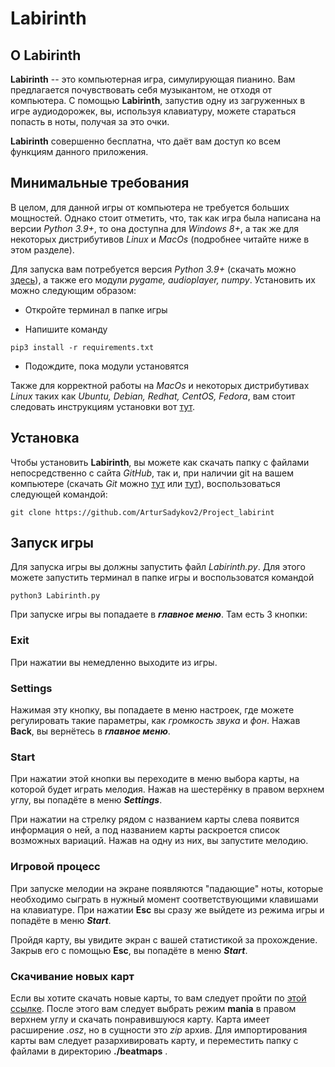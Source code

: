 # **Labirinth**

## О **Labirinth**

**Labirinth** -- это компьютерная игра, симулирующая пианино. Вам предлагается почувствовать себя музыкантом, 
не отходя от компьютера. С помощью **Labirinth**, запустив одну из загруженных в игре аудиодорожек, 
вы, используя клавиатуру, можете стараться попасть в ноты, получая за это очки.

**Labirinth** совершенно бесплатна, что даёт вам доступ ко всем функциям данного приложения.

## Минимальные требования

В целом, для данной игры от компьютера не требуется больших мощностей. Однако стоит отметить, 
что, так как игра была написана на версии *Python 3.9+*, то она доступна для *Windows 8+*, 
а так же для некоторых дистрибутивов *Linux* и *MacOs* (подробнее читайте ниже в этом разделе).

Для запуска вам потребуется версия *Python 3.9+* (скачать можно [здесь](https://www.python.org/downloads/)), 
а также его модули *pygame, audioplayer, numpy*. Установить их можно следующим образом:

* Откройте терминал в папке игры

* Напишите команду 

```
pip3 install -r requirements.txt
```
* Подождите, пока модули установятся

Также для корректной работы на *MacOs* и некоторых дистрибутивах *Linux* таких как *Ubuntu, Debian, Redhat, CentOS, Fedora*, 
вам стоит следовать инструкциям установки вот [тут](https://www.pypi.org/project/audioplayer).

## Установка

Чтобы установить **Labirinth**, вы можете как скачать папку с файлами непосредственно с сайта *GitHub*, так и, при наличии git на вашем компьютере 
(скачать *Git* можно [тут](https://git-scm.com/downloads) или [тут](https://gitforwindows.org/)), воспользоваться следующей командой: 

```
git clone https://github.com/ArturSadykov2/Project_labirint
```
## Запуск игры
Для запуска игры вы должны запустить файл *Labirinth.py*. Для этого можете запустить терминал в папке игры и воспользоватся командой 
```
python3 Labirinth.py
```
При запуске игры вы попадаете в ***главное меню***. Там есть 3 кнопки:

### Exit

При нажатии вы немедленно выходите из игры.

### Settings

Нажимая эту кнопку, вы попадаете в меню настроек, где можете регулировать такие параметры, как *громкость звука* и *фон*. Нажав **Back**, вы вернётесь в ***главное меню***.

### Start

При нажатии этой кнопки вы переходите в меню выбора карты, на которой будет играть мелодия. Нажав на шестерёнку в правом верхнем углу, вы попадёте в меню ***Settings***. 

При нажатии на стрелку рядом с названием карты слева появится информация о ней, а под названием карты раскроется список возможных вариаций. Нажав на одну из них, вы запустите мелодию.

### Игровой процесс

При запуске мелодии на экране появляются "падающие" ноты, которые необходимо сыграть в нужный момент соответствующими клавишами на клавиатуре. При нажатии **Esc** вы сразу же выйдете из режима игры и попадёте в меню ***Start***.

Пройдя карту, вы увидите экран с вашей статистикой за прохождение. Закрыв его с помощью **Esc**, вы попадёте в меню ***Start***.

### Скачивание новых карт

Если вы хотите скачать новые карты, то вам следует пройти по [этой ссылке](https://beatconnect.io/).
После этого вам следует выбрать режим **mania** в правом верхнем углу и скачать понравившуюся карту. Карта имеет расширение *.osz*, но в сущности это *zip* архив.
Для импортирования карты вам следует разархивировать карту, и переместить папку с файлами в директорию **./beatmaps** .